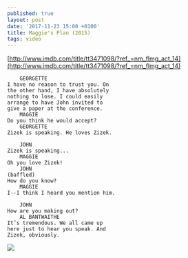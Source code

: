 ```yaml
---
published: true
layout: post
date: '2017-11-23 15:00 +0100'
title: Maggie's Plan (2015)
tags: video
---
```

[http://www.imdb.com/title/tt3471098/?ref_=nm_flmg_act_14](http://www.imdb.com/title/tt3471098/?ref_=nm_flmg_act_14)

        GEORGETTE
    I have no reason to trust you. On
    the other hand, I have absolutely
    nothing to lose. I could easily
    arrange to have John invited to
    give a paper at the conference.
        MAGGIE
    Do you think he would accept?
        GEORGETTE
    Zizek is speaking. He loves Zizek.

        JOHN
    Zizek is speaking...
        MAGGIE
    Oh you love Zizek!
        JOHN
    (baffled)
    How do you know?
        MAGGIE
    I--I think I heard you mention him.

        JOHN
    How are you making out?
        AL BANTWAITHE
    It’s tremendous. We all came up
    here just to hear you speak. And
    Zizek, obviously.
    
![](http://www.abudhabi2.com/wp-content/uploads/2016/06/Maggies-Plan-Movie-Posters.jpg)
